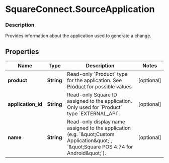# SquareConnect.SourceApplication

### Description

Provides information about the application used to generate a change.

## Properties
Name | Type | Description | Notes
------------ | ------------- | ------------- | -------------
**product** | **String** | Read-only &#x60;Product&#x60; type for the application. See [Product](#type-product) for possible values | [optional] 
**application_id** | **String** | Read-only Square ID assigned to the application. Only used for &#x60;Product&#x60; type &#x60;EXTERNAL_API&#x60;. | [optional] 
**name** | **String** | Read-only display name assigned to the application (e.g. &#x60;\&quot;Custom Application\&quot;&#x60;, &#x60;\&quot;Square POS 4.74 for Android\&quot;&#x60;). | [optional] 


